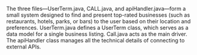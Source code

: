 The three files—UserTerm.java, CALL.java, and apiHandler.java—form a small system designed to find and present top-rated businesses (such as restaurants, hotels, parks, or bars) to the user based on their location and preferences. UserTerm.java defines a UserTerm class, which serves as a data model for a single business listing. Call.java acts as the main driver. The apiHandler class manages all the technical details of connecting to external APIs. 
